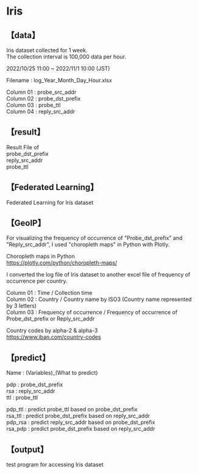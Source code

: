 # Iris

## 【data】
Iris dataset collected for 1 week.  
The collection interval is 100,000 data per hour.  

2022/10/25 11:00 ~ 2022/11/1 10:00 (JST)

Filename : log_Year_Month_Day_Hour.xlsx

Column 01 : probe_src_addr  
Column 02 : probe_dst_prefix  
Column 03 : probe_ttl  
Column 04 : reply_src_addr  


## 【result】

Result File of  
probe_dst_prefix  
reply_src_addr  
probe_ttl  


## 【Federated Learning】
Federated Learning for Iris dataset  


## 【GeoIP】
For visualizing the frequency of occurrence of "Probe_dst_prefix" and "Reply_src_addr", I used "choropleth maps" in Python with Plotly.

Choropleth maps in Python  
https://plotly.com/python/choropleth-maps/

I converted the log file of Iris dataset to another excel file of frequency of occurrence per country.

Column 01 : Time / Collection time  
Column 02 : Country / Country name by ISO3 (Country name represented by 3 letters)  
Column 03 : Frequency of occurrence / Frequency of occurrence of Probe_dst_prefix or Reply_src_addr  

Country codes by alpha-2 & alpha-3  
https://www.iban.com/country-codes


## 【predict】

Name : (Variables)_(What to predict)  

pdp : probe_dst_prefix  
rsa : reply_src_addr  
ttl : probe_ttl  

pdp_ttl : predict probe_ttl based on probe_dst_prefix   
rsa_ttl : predict probe_dst_prefix based on reply_src_addr   
pdp_rsa : predict reply_src_addr based on probe_dst_prefix    
rsa_pdp : predict probe_dst_prefix based on reply_src_addr  


## 【output】
test program for accessing Iris dataset
